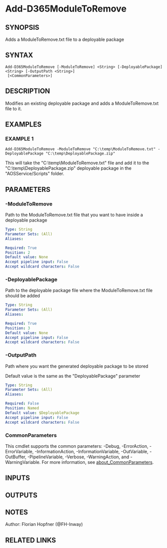 ﻿---
external help file: d365fo.tools-help.xml
Module Name: d365fo.tools
online version:
schema: 2.0.0
---

# Add-D365ModuleToRemove

## SYNOPSIS
Adds a ModuleToRemove.txt file to a deployable package

## SYNTAX

```
Add-D365ModuleToRemove [-ModuleToRemove] <String> [-DeployablePackage] <String> [-OutputPath <String>]
 [<CommonParameters>]
```

## DESCRIPTION
Modifies an existing deployable package and adds a ModuleToRemove.txt file to it.

## EXAMPLES

### EXAMPLE 1
```
Add-D365ModuleToRemove -ModuleToRemove "C:\temp\ModuleToRemove.txt" -DeployablePackage "C:\temp\DeployablePackage.zip"
```

This will take the "C:\temp\ModuleToRemove.txt" file and add it to the "C:\temp\DeployablePackage.zip" deployable package in the "AOSService/Scripts" folder.

## PARAMETERS

### -ModuleToRemove
Path to the ModuleToRemove.txt file that you want to have inside a deployable package

```yaml
Type: String
Parameter Sets: (All)
Aliases:

Required: True
Position: 2
Default value: None
Accept pipeline input: False
Accept wildcard characters: False
```

### -DeployablePackage
Path to the deployable package file where the ModuleToRemove.txt file should be added

```yaml
Type: String
Parameter Sets: (All)
Aliases:

Required: True
Position: 3
Default value: None
Accept pipeline input: False
Accept wildcard characters: False
```

### -OutputPath
Path where you want the generated deployable package to be stored

Default value is the same as the "DeployablePackage" parameter

```yaml
Type: String
Parameter Sets: (All)
Aliases:

Required: False
Position: Named
Default value: $DeployablePackage
Accept pipeline input: False
Accept wildcard characters: False
```

### CommonParameters
This cmdlet supports the common parameters: -Debug, -ErrorAction, -ErrorVariable, -InformationAction, -InformationVariable, -OutVariable, -OutBuffer, -PipelineVariable, -Verbose, -WarningAction, and -WarningVariable. For more information, see [about_CommonParameters](http://go.microsoft.com/fwlink/?LinkID=113216).

## INPUTS

## OUTPUTS

## NOTES
Author: Florian Hopfner (@FH-Inway)

## RELATED LINKS
